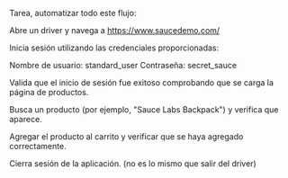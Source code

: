 Tarea, automatizar todo este flujo:

Abre un driver y navega a https://www.saucedemo.com/

Inicia sesión utilizando las credenciales proporcionadas:

Nombre de usuario: standard_user
Contraseña: secret_sauce

Valida que el inicio de sesión fue exitoso comprobando que se carga la página de productos.

Busca un producto (por ejemplo, "Sauce Labs Backpack") y verifica que aparece.

Agregar el producto al carrito y verificar que se haya agregado correctamente.

Cierra sesión de la aplicación. (no es lo mismo que salir del driver)
